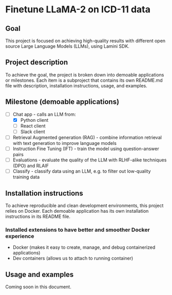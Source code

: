 # Finetune LLaMA-2 on ICD-11 data

## Goal 
This project is focused on achieving high-quality results with different open source Large Language Models (LLMs), using Lamini SDK.

## Project description

To achieve the goal, the project is broken down into demoable applications or milestones. Each item is a subproject that contains its own README.md file with description, installation instructions, usage, and examples.

## Milestone (demoable applications)

- [ ] Chat app - calls an LLM from:
    - [X] Python client
    - [ ] React client
    - [ ] Slack client
- [ ] Retrieval Augmented generation (RAG) - combine information retrieval with text generation to improve language models
- [ ] Instruction Fine Tuning (IFT) - train the model using question-answer pairs
- [ ] Evaluations - evaluate the quality of the LLM with RLHF-alike techniques (DPO) and RLAIF
- [ ] Classify - classify data using an LLM, e.g. to filter out low-quality training data

## Installation instructions
To achieve reproducible and clean development environments, this project relies on Docker. Each demoable application has its own installation instructions in its README file.

### Installed extensions to have better and smoother Docker experience
- Docker (makes it easy to create, manage, and debug containerized applications)
- Dev containers (allows us to attach to running container)

## Usage and examples
Coming soon in this document.